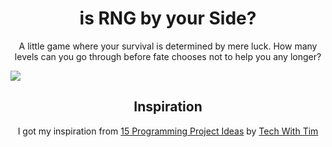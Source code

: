 <h1 align="center">is RNG by your Side?</h1>
<p align="center">A little game where your survival is determined by mere luck. How many levels can you go through before fate chooses not to help you any longer?</p>

![](https://user-images.githubusercontent.com/56132390/152606221-dc767a74-5759-4889-9f81-fffa8d47054d.png)


<h2 align="center">Inspiration</h2>
<p align="center">I got my inspiration from <a href="https://youtu.be/HvjYxuU6LHk?t=393">15 Programming Project Ideas</a> by <a href="https://www.youtube.com/channel/UC4JX40jDee_tINbkjycV4Sg">Tech With Tim</a></p>

